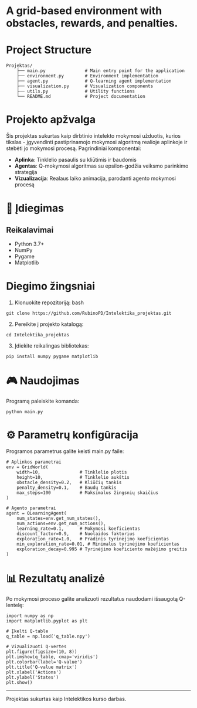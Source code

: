 # A grid-based environment with obstacles, rewards, and penalties.

# Project Structure
```
Projektas/
    ├── main.py               # Main entry point for the application
    ├── environment.py        # Environment implementation
    ├── agent.py              # Q-learning agent implementation
    ├── visualization.py      # Visualization components
    ├── utils.py              # Utility functions
    └── README.md             # Project documentation
```

# Projekto apžvalga
Šis projektas sukurtas kaip dirbtinio intelekto mokymosi užduotis, kurios tikslas - įgyvendinti pastiprinamojo mokymosi algoritmą realioje aplinkoje ir stebėti jo mokymosi procesą. Pagrindiniai komponentai:

- **Aplinka**: Tinklelio pasaulis su kliūtimis ir baudomis
- **Agentas**: Q-mokymosi algoritmas su epsilon-godžia veiksmo parinkimo strategija
- **Vizualizacija**: Realaus laiko animacija, parodanti agento mokymosi procesą

# 🚀 Įdiegimas
## Reikalavimai

- Python 3.7+
- NumPy
- Pygame
- Matplotlib
# Diegimo žingsniai
1. Klonuokite repozitoriją:
bash
```
git clone https://github.com/RubinoPD/Intelektika_projektas.git
```
2. Pereikite į projekto katalogą:
```
cd Intelektika_projektas
```
3. Įdiekite reikalingas bibliotekas:
```
pip install numpy pygame matplotlib
```
# 🎮 Naudojimas
Programą paleiskite komanda:
```
python main.py
```
# ⚙️ Parametrų konfigūracija
Programos parametrus galite keisti main.py faile:
```
# Aplinkos parametrai
env = GridWorld(
    width=10,               # Tinklelio plotis
    height=10,              # Tinklelio aukštis
    obstacle_density=0.2,   # Kliūčių tankis
    penalty_density=0.1,    # Baudų tankis
    max_steps=100           # Maksimalus žingsnių skaičius
)

# Agento parametrai
agent = QLearningAgent(
    num_states=env.get_num_states(),
    num_actions=env.get_num_actions(),
    learning_rate=0.1,      # Mokymosi koeficientas
    discount_factor=0.9,    # Nuolaidos faktorius
    exploration_rate=1.0,   # Pradinis tyrinėjimo koeficientas
    min_exploration_rate=0.01, # Minimalus tyrinėjimo koeficientas
    exploration_decay=0.995 # Tyrinėjimo koeficiento mažėjimo greitis
)
```
# 📊 Rezultatų analizė
Po mokymosi proceso galite analizuoti rezultatus naudodami išsaugotą Q-lentelę:
```
import numpy as np
import matplotlib.pyplot as plt

# Įkelti Q-table
q_table = np.load('q_table.npy')

# Vizualizuoti Q-vertes
plt.figure(figsize=(10, 8))
plt.imshow(q_table, cmap='viridis')
plt.colorbar(label='Q-value')
plt.title('Q-value matrix')
plt.xlabel('Actions')
plt.ylabel('States')
plt.show()
```
----
Projektas sukurtas kaip Intelektikos kurso darbas.